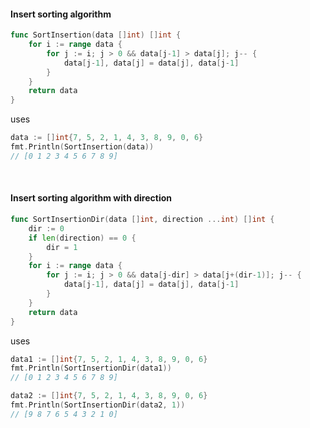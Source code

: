 #### Insert sorting algorithm

```go
func SortInsertion(data []int) []int {
	for i := range data {
		for j := i; j > 0 && data[j-1] > data[j]; j-- {
			data[j-1], data[j] = data[j], data[j-1]
		}
	}
	return data
}
```
uses
```go
data := []int{7, 5, 2, 1, 4, 3, 8, 9, 0, 6}
fmt.Println(SortInsertion(data))
// [0 1 2 3 4 5 6 7 8 9]
```
<br />

#### Insert sorting algorithm with direction

```go
func SortInsertionDir(data []int, direction ...int) []int {
	dir := 0
	if len(direction) == 0 {
		dir = 1
	}
	for i := range data {
		for j := i; j > 0 && data[j-dir] > data[j+(dir-1)]; j-- {
			data[j-1], data[j] = data[j], data[j-1]
		}
	}
	return data
}
```
uses
```go
data1 := []int{7, 5, 2, 1, 4, 3, 8, 9, 0, 6}
fmt.Println(SortInsertionDir(data1))
// [0 1 2 3 4 5 6 7 8 9]

data2 := []int{7, 5, 2, 1, 4, 3, 8, 9, 0, 6}
fmt.Println(SortInsertionDir(data2, 1))
// [9 8 7 6 5 4 3 2 1 0]
```
<br />